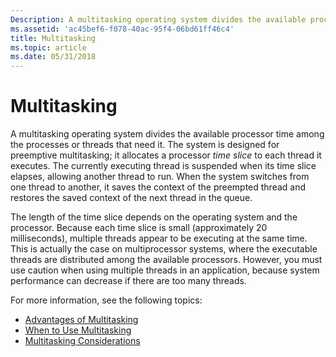 ```yaml
---
Description: A multitasking operating system divides the available processor time among the processes or threads that need it.
ms.assetid: 'ac45bef6-f078-40ac-95f4-06bd61ff46c4'
title: Multitasking
ms.topic: article
ms.date: 05/31/2018
---
```


# Multitasking

A multitasking operating system divides the available processor time among the processes or threads that need it. The system is designed for preemptive multitasking; it allocates a processor *time slice* to each thread it executes. The currently executing thread is suspended when its time slice elapses, allowing another thread to run. When the system switches from one thread to another, it saves the context of the preempted thread and restores the saved context of the next thread in the queue.

The length of the time slice depends on the operating system and the processor. Because each time slice is small (approximately 20 milliseconds), multiple threads appear to be executing at the same time. This is actually the case on multiprocessor systems, where the executable threads are distributed among the available processors. However, you must use caution when using multiple threads in an application, because system performance can decrease if there are too many threads.

For more information, see the following topics:

-   [Advantages of Multitasking](advantages-of-multitasking.md)
-   [When to Use Multitasking](when-to-use-multitasking.md)
-   [Multitasking Considerations](multitasking-considerations.md)

 

 



